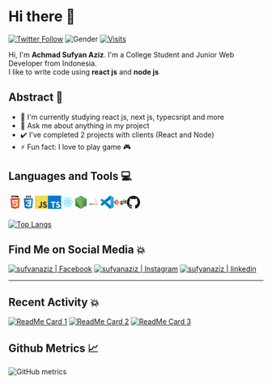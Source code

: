 # Hi there 👋

[![Twitter Follow](https://img.shields.io/twitter/follow/sufyanAziz98?color=1DA1F2&label=Follow%20%40sufyanAziz98&logo=Twitter&style=flat)](https://twitter.com/intent/follow?screen_name=sufyanAziz98)
![Gender](https://img.shields.io/badge/Gender-%F0%9F%A4%B5-lightgray)
[![Visits](https://komarev.com/ghpvc/?username=sufyanaziz&label=Profile%20visits&color=red&style=flat)](https://github.com/novatorem)

Hi, I'm **Achmad Sufyan Aziz**. I'm a College Student and Junior Web Developer from Indonesia. <br/>
I like to write code using **react js** and **node js**

<!-- - 🔭 I’m currently working on ... -->

## Abstract 🔖

- 🌱 I'm currently studying react js, next js, typecsript and more
- 💬 Ask me about anything in my project
- ✔️ I've completed 2 projects with clients (React and Node)
- ⚡ Fun fact: I love to play game 🎮

## Languages and Tools 💻

<div>
  <img align="left" alt="HTML5" width="26px" src="https://raw.githubusercontent.com/github/explore/80688e429a7d4ef2fca1e82350fe8e3517d3494d/topics/html/html.png" />
  <img align="left" alt="CSS3" width="26px" src="https://raw.githubusercontent.com/github/explore/80688e429a7d4ef2fca1e82350fe8e3517d3494d/topics/css/css.png" />
  <img align="left" alt="JavaScript" width="26px" src="https://raw.githubusercontent.com/github/explore/80688e429a7d4ef2fca1e82350fe8e3517d3494d/topics/javascript/javascript.png" />
  <img align="left" alt="Typescript" width="26px" src="https://raw.githubusercontent.com/github/explore/80688e429a7d4ef2fca1e82350fe8e3517d3494d/topics/typescript/typescript.png" />
  <img align="left" alt="React" width="26px" src="https://raw.githubusercontent.com/github/explore/80688e429a7d4ef2fca1e82350fe8e3517d3494d/topics/react/react.png" />
  <img align="left" alt="React" width="26px" src="https://raw.githubusercontent.com/github/explore/80688e429a7d4ef2fca1e82350fe8e3517d3494d/topics/nodejs/nodejs.png" />
  <img align="left" alt="MySQL" width="26px" src="https://raw.githubusercontent.com/github/explore/80688e429a7d4ef2fca1e82350fe8e3517d3494d/topics/mysql/mysql.png" />
  <img align="left" alt="Visual Studio Code" width="26px" src="https://raw.githubusercontent.com/github/explore/80688e429a7d4ef2fca1e82350fe8e3517d3494d/topics/visual-studio-code/visual-studio-code.png" />
  <img align="left" alt="React" width="26px" src="https://raw.githubusercontent.com/github/explore/80688e429a7d4ef2fca1e82350fe8e3517d3494d/topics/git/git.png" />
  <img align="left" alt="GitHub" width="26px" src="https://raw.githubusercontent.com/github/explore/78df643247d429f6cc873026c0622819ad797942/topics/github/github.png" />
</div>

<br/>
<br/>

[![Top Langs](https://github-readme-stats.vercel.app/api/top-langs/?username=sufyanaziz&layout=compact)](https://github.com/anuraghazra/github-readme-stats)

## Find Me on Social Media 💥

[<img alt="sufyanaziz | Facebook" src="https://img.shields.io/static/v1?label=&message=Ahmad%20Sufyan%20Aziz&color=1877F2&logo=Facebook&logoColor=white" />](https://www.facebook.com/ahmad.s.aziz.1)
[<img alt="sufyanaziz | Instagram" src="https://img.shields.io/static/v1?label=&message=ahmadsufyan_&color=E4405F&logo=Instagram&logoColor=white" />](https://www.instagram.com/ahmadsufyan_/)
[<img alt="sufyanaziz | linkedin" src="https://img.shields.io/static/v1?label=&message=Achmad%20Sufyan&color=0077B5&logo=Linkedin&logoColor=white" />](https://www.linkedin.com/in/achmad-sufyan-aziz-b63603185/)
<br/>

<hr/>

## Recent Activity 💥
[![ReadMe Card 1](https://github-readme-stats.vercel.app/api/pin/?username=sufyanaziz&repo=calculator)](https://github.com/sufyanaziz/calculator)
[![ReadMe Card 2](https://github-readme-stats.vercel.app/api/pin/?username=sufyanaziz&repo=react-shopping)](https://github.com/sufyanaziz/react-shopping)
[![ReadMe Card 3](https://github-readme-stats.vercel.app/api/pin/?username=sufyanaziz&repo=blog-markdown-live)](https://github.com/sufyanaziz/blog-markdown-live)

## Github Metrics 📈
![GitHub metrics](https://metrics.lecoq.io/Sufyanaziz)  
